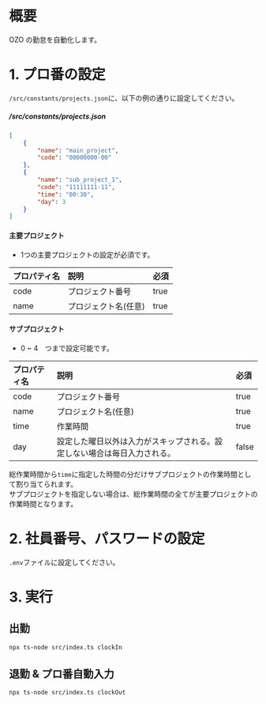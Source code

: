 # 概要

OZO の勤怠を自動化します。

# 1. プロ番の設定

`/src/constants/projects.json`に、以下の例の通りに設定してください。

##### /src/constants/projects.json

```json
[
	{
		"name": "main_project",
		"code": "00000000-00"
	},
	{
		"name": "sub_project_1",
		"code": "11111111-11",
		"time": "00:30",
		"day": 3
	}
]
```

#### 主要プロジェクト
- 1つの主要プロジェクトの設定が必須です。

| プロパティ名 | 説明                 | 必須 |
| :----------- | :------------------- | :--- |
| code         | プロジェクト番号     | true |
| name         | プロジェクト名(任意) | true |

#### サブプロジェクト
- 0 ~ 4　つまで設定可能です。

| プロパティ名 | 説明                                                                     | 必須  |
| :----------- | :----------------------------------------------------------------------- | :---- |
| code         | プロジェクト番号                                                         | true  |
| name         | プロジェクト名(任意)                                                     | true  |
| time         | 作業時間                                                                 | true  |
| day          | 設定した曜日以外は入力がスキップされる。設定しない場合は毎日入力される。 | false |

総作業時間から`time`に指定した時間の分だけサブプロジェクトの作業時間として割り当てられます。  
サブプロジェクトを指定しない場合は、総作業時間の全てが主要プロジェクトの作業時間となります。

# 2. 社員番号、パスワードの設定

`.env`ファイルに設定してください。

# 3. 実行

## 出勤

```bash
npx ts-node src/index.ts clockIn
```

## 退勤 & プロ番自動入力

```bash
npx ts-node src/index.ts clockOut
```
